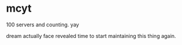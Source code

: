 # mcyt
100 servers and counting. yay

dream actually face revealed time to start maintaining this thing again.